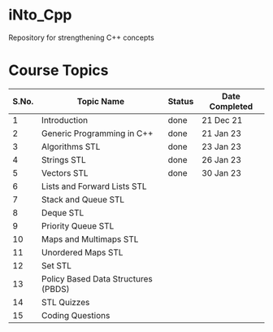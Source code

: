 # iNto_Cpp
Repository for strengthening C++ concepts

# Course Topics

S.No. | Topic Name| Status | Date Completed |
------|-----------|--------|------|
1 | Introduction | done | 21 Dec 21 |
2 | Generic Programming in C++ | done | 21 Jan 23 |
3 | Algorithms STL | done | 23 Jan 23 |
4 | Strings STL | done | 26 Jan 23 |
5 | Vectors STL | done | 30 Jan 23 |
6 | Lists and Forward Lists STL |  |  |
7 | Stack and Queue STL |  |  |
8 | Deque STL |  | |
9 | Priority Queue STL |  |  |
10 | Maps and Multimaps STL |  |  |
11 | Unordered Maps STL |  |  |
12 | Set STL |  |  |
13 | Policy Based Data Structures (PBDS) |  |  |
14 | STL Quizzes |  |  |
15 | Coding Questions |  | |

